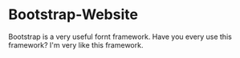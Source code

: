 Bootstrap-Website
=======================================================
Bootstrap is a very useful fornt framework.
Have you every use this framework?
I'm very like this framework.

